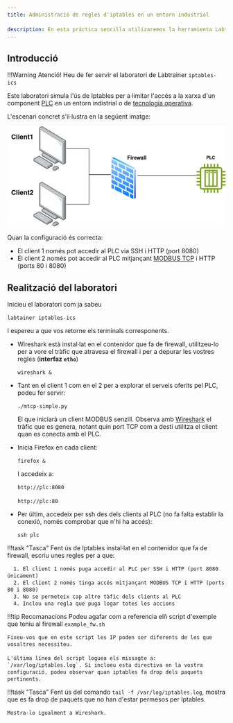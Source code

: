 ```yaml
---
title: Administració de regles d'iptables en un entorn industrial

description: En esta práctica sencilla utilizaremos la herramienta Labtainer para levantar varios contenedores Docker y poder hacer una práctica muy sencilla de iptables, configurando varias reglas básicas para el control de un enrotno ICS (Industrial Control System) con un PLC (Programmable Logic Contro`)
---
```


## Introducció

!!!Warning Atenció!
    Heu de fer servir el laboratori de Labtrainer `iptables-ics`

Este laboratori simula l'ús de Iptables per a limitar l'accés a la xarxa d'un component [PLC](https://es.wikipedia.org/wiki/Controlador_l%C3%B3gico_programable) en un entorn indistrial o de [tecnología operativa](https://es.wikipedia.org/wiki/Operational_technology).

L'escenari concret s'il·lustra en la següent imatge:

![](img/fw.ics.png)

Quan la configuració és correcta:

+ El client 1 només pot accedir al PLC via SSH i HTTP (port 8080)
+ El client 2 només pot accedir al PLC mitjançant [MODBUS TCP](https://es.wikipedia.org/wiki/Modbus) i HTTP (ports 80 i 8080)

## Realització del laboratori

Inicieu el laboratori com ja sabeu

```console
labtainer iptables-ics
```

I espereu a que vos retorne els terminals corresponents.

+ Wireshark està instal·lat en el contenidor que fa de firewall, utilitzeu-lo per a vore el tràfic que atravesa el firewall i per a depurar les vostres regles (**interfaz `etho`**)
    
    ```console
    wireshark &
    ```
+ Tant en el client 1 com en el 2 per a explorar el serveis oferits pel PLC, podeu fer servir:
    ```console
    ./mtcp-simple.py
    ```
    El que iniciarà un client MODBUS senzill. Observa amb <u>Wireshark</u> el tràfic que es genera, notant quin port TCP com a destí utilitza el client quan es conecta amb el PLC.

+ Inicia Firefox en cada client:
    ```console
    firefox &
    ```
  I accedeix a:

    ```
    http://plc:8080

    http://plc:80
    ```

+ Per últim, accedeix per ssh des dels clients al PLC (no fa falta establir la conexió, només comprobar que n'hi ha accés):

    ```console
    ssh plc
    ```

!!!task "Tasca"
    Fent ús de Iptables instal·lat en el contenidor que fa de firewall, escriu unes regles per a que:

      1. El client 1 només puga accedir al PLC per SSH i HTTP (port 8080 únicament)
      2. El client 2 només tinga accés mitjançant MODBUS TCP i HTTP (ports 80 i 8080)
      3. No se permeteix cap altre tàfic dels clients al PLC
      4. Inclou una regla que puga logar totes les accions

!!!tip Recomanacions
    Podeu agafar com a referencia elñ script d'exemple que teniu al firewall `example_fw.sh`
    
    Fixeu-vos que en este script les IP poden ser diferents de les que vosaltres necessiteu. 

    L'última línea del script loguea els missagte a: `/var/log/iptables.log`. Si incloeu esta directiva en la vostra configuració, podeu observar quan iptables fa drop dels paquets pertinents.

!!!task "Tasca"
    Fent ús del comando `tail -f /var/log/iptables.log`, mostra que es fa drop de paquets que no han d'estar permesos per Iptables.

    Mostra-lo igualment a Wireshark.

    
    